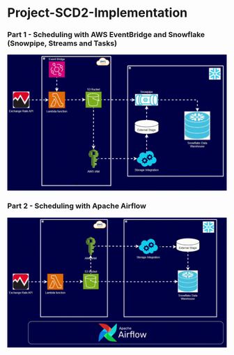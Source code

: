 # Project-SCD2-Implementation
### Part 1 - Scheduling with AWS EventBridge and Snowflake (Snowpipe, Streams and Tasks)
![alt text](https://github.com/awaise-ahmed/SCD2-Snowflake/blob/main/SCD2_1.gif)

### Part 2 - Scheduling with Apache Airflow
![alt text](https://github.com/awaise-ahmed/SCD2-Snowflake/blob/main/SCD2_2.gif)
